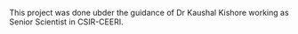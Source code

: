 ﻿
This project was done ubder the guidance of Dr Kaushal Kishore working as Senior Scientist in CSIR-CEERI.
